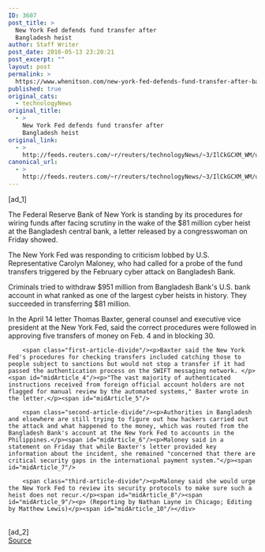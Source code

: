 ```yaml
---
ID: 3607
post_title: >
  New York Fed defends fund transfer after
  Bangladesh heist
author: Staff Writer
post_date: 2016-05-13 23:20:21
post_excerpt: ""
layout: post
permalink: >
  https://www.whenitson.com/new-york-fed-defends-fund-transfer-after-bangladesh-heist/
published: true
original_cats:
  - technologyNews
original_title:
  - >
    New York Fed defends fund transfer after
    Bangladesh heist
original_link:
  - >
    http://feeds.reuters.com/~r/reuters/technologyNews/~3/IlCkGCXM_WM/us-bangladesh-heist-fed-idUSKCN0Y42NB
canonical_url:
  - >
    http://feeds.reuters.com/~r/reuters/technologyNews/~3/IlCkGCXM_WM/us-bangladesh-heist-fed-idUSKCN0Y42NB
---
```

 [ad_1]
<br><div id="articleText">
<span id="midArticle_start"/>

<span class="focusParagraph" readability="5"><p><span class="articleLocatio&lt;/span&gt;n">The Federal Reserve Bank of New York is standing by its procedures for wiring funds after facing scrutiny in the wake of the $81 million cyber heist at the Bangladesh central bank, a letter released by a congresswoman on Friday showed.</span></p></span><span id="midArticle_0"/><p>The New York Fed was responding to criticism lobbed by U.S. Representative Carolyn Maloney, who had called for a probe of the fund transfers triggered by the February cyber attack on Bangladesh Bank. </p><span id="midArticle_1"/><p>Criminals tried to withdraw $951 million from Bangladesh Bank's U.S. bank account in what ranked as one of the largest cyber heists in history. They succeeded in transferring $81 million.</p><span id="midArticle_2"/><p>In the April 14 letter Thomas Baxter, general counsel and executive vice president at the New York Fed, said the correct procedures were followed in approving five transfers of money on Feb. 4 and in blocking 30.</p><span id="midArticle_3"/>
        
        <span class="first-article-divide"/><p>Baxter said the New York Fed's procedures for checking transfers included catching those to people subject to sanctions but would not stop a transfer if it had passed the authentication process on the SWIFT messaging network. </p><span id="midArticle_4"/><p>"The vast majority of authenticated instructions received from foreign official account holders are not flagged for manual review by the automated systems," Baxter wrote in the letter.</p><span id="midArticle_5"/>
        
        <span class="second-article-divide"/><p>Authorities in Bangladesh and elsewhere are still trying to figure out how hackers carried out the attack and what happened to the money, which was routed from the Bangladesh Bank's account at the New York Fed to accounts in the Philippines.</p><span id="midArticle_6"/><p>Maloney said in a statement on Friday that while Baxter's letter provided key information about the incident, she remained "concerned that there are critical security gaps in the international payment system."</p><span id="midArticle_7"/>
        
        <span class="third-article-divide"/><p>Maloney said she would urge the New York Fed to review its security protocols to make sure such a heist does not recur.</p><span id="midArticle_8"/><span id="midArticle_9"/><p> (Reporting by Nathan Layne in Chicago; Editing by Matthew Lewis)</p><span id="midArticle_10"/></div>
<br>[ad_2]
<br><a href="http://feeds.reuters.com/~r/reuters/technologyNews/~3/IlCkGCXM_WM/us-bangladesh-heist-fed-idUSKCN0Y42NB">Source </a>